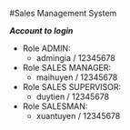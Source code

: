 #Sales Management System

***Account to login***
* Role ADMIN:
  * admingia / 12345678
* Role SALES MANAGER:
  * maihuyen / 12345678
* Role SALES SUPERVISOR:
  * duytien / 12345678
* Role SALESMAN:
  * xuantuyen / 12345678
